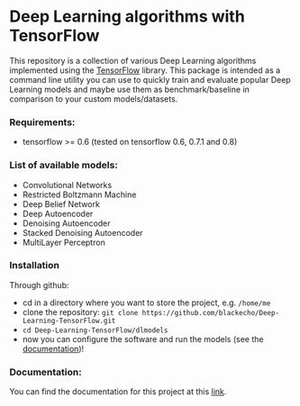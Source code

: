 # Deep Learning algorithms with TensorFlow

This repository is a collection of various Deep Learning algorithms implemented using the
[TensorFlow](http://www.tensorflow.org) library. This package is intended as a command line utility you can use to quickly train and
evaluate popular Deep Learning models and maybe use them as benchmark/baseline in comparison to your custom models/datasets.

### Requirements:

* tensorflow >= 0.6 (tested on tensorflow 0.6, 0.7.1 and 0.8)

### List of available models:

* Convolutional Networks
* Restricted Boltzmann Machine
* Deep Belief Network
* Deep Autoencoder
* Denoising Autoencoder
* Stacked Denoising Autoencoder
* MultiLayer Perceptron

### Installation

Through github:

* cd in a directory where you want to store the project, e.g. ``/home/me``
* clone the repository: ``git clone https://github.com/blackecho/Deep-Learning-TensorFlow.git``
* ``cd Deep-Learning-TensorFlow/dlmodels``
* now you can configure the software and run the models (see the [documentation](http://deep-learning-tensorflow.readthedocs.org/en/latest/))!

### Documentation:

You can find the documentation for this project at this [link](http://deep-learning-tensorflow.readthedocs.org/en/latest/).
